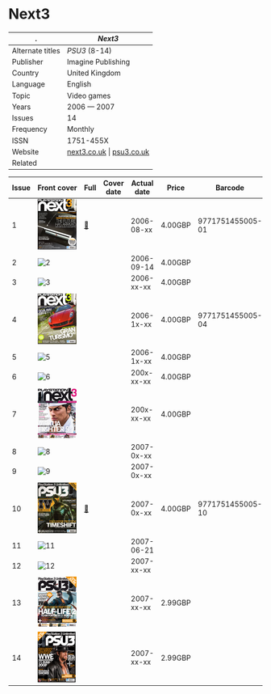 # Next3

. | _Next3_
--- | ---
Alternate titles | _PSU3_ (8-14)
Publisher | Imagine Publishing
Country | United Kingdom
Language | English
Topic | Video games
Years | 2006 &mdash; 2007
Issues | 14
Frequency | Monthly
ISSN | 1751-455X
Website | [next3.co.uk][web] &vert; [psu3.co.uk][web2]
Related | 

Issue | Front&nbsp;cover | Full | Cover date | Actual date | Price | Barcode | Extras
----- | ---------------- | ---- | ---------- | ----------- | ----- | ------- | ------
1|![1](next3/01.png)|[🔗][1]||2006-08-xx|4.00GBP|9771751455005-01|
2|![2](next3/02.png)|||2006-09-14|4.00GBP||
3|![3](next3/03.png)|||2006-xx-xx|4.00GBP||
4|![4](next3/04.png)|||2006-1x-xx|4.00GBP|9771751455005-04|DVD
5|![5](next3/05.png)|||2006-1x-xx|4.00GBP||
6|![6](next3/06.png)|||200x-xx-xx|4.00GBP||
7|![7](next3/07.png)|||200x-xx-xx|4.00GBP||
8|![8](next3/08.png)|||2007-0x-xx|||
9|![9](next3/09.png)|||2007-0x-xx|||
10|![10](next3/10.png)|[🔗][10]||2007-0x-xx|4.00GBP|9771751455005-10|
11|![11](next3/11.png)|||2007-06-21|||
12|![12](next3/12.png)|||2007-xx-xx|||
13|![13](next3/13.png)|||2007-xx-xx|2.99GBP||
14|![14](next3/14.png)|||2007-xx-xx|2.99GBP||

[1]: https://archive.org/details/Next3_Issue_001_2006_08_Imagine_Publishing_GB
[10]: https://archive.org/details/psu-3-issue-10
[web]: https://web.archive.org/web/20060829191120/http://www.next3.co.uk/
[web2]: https://web.archive.org/web/20070429211329/http://www.psu3.co.uk/
